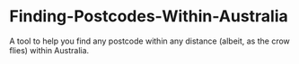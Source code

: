 # Finding-Postcodes-Within-Australia
A tool to help you find any postcode within any distance (albeit, as the crow flies) within Australia.
